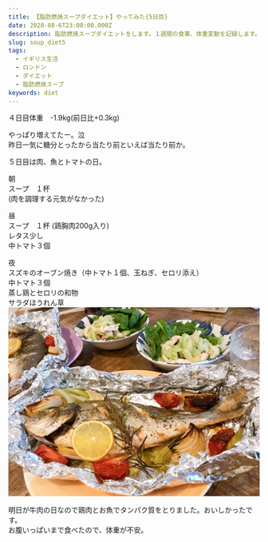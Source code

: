 ```yaml
---
title: 【脂肪燃焼スープダイエット】やってみた{5日目}
date: 2020-08-6T23:00:00.000Z
description: 脂肪燃焼スープダイエットをします。１週間の食事、体重変動を記録します。
slug: soup_diet5
tags: 
  - イギリス生活
  - ロンドン
  - ダイエット
  - 脂肪燃焼スープ
keywords: diet
---  
```


４日目体重　-1.9kg(前日比+0.3kg)      

やっぱり増えてたー。泣  
昨日一気に糖分とったから当たり前といえば当たり前か。  

５日目は肉、魚とトマトの日。  

朝  
スープ　１杯  
(肉を調理する元気がなかった)

昼  
スープ　１杯  (鶏胸肉200g入り)  
レタス少し  
中トマト３個

夜  
スズキのオーブン焼き（中トマト１個、玉ねぎ、セロリ添え）  
中トマト３個  
蒸し鶏とセロリの和物  
サラダほうれん草   
![スズキ](IMG_1898.JPG)

明日が牛肉の日なので鶏肉とお魚でタンパク質をとりました。おいしかったです。  
お腹いっぱいまで食べたので、体重が不安。
